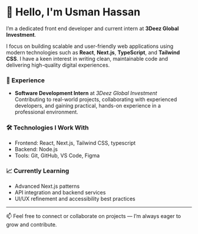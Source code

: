 # 👋 Hello, I'm Usman Hassan

I’m a dedicated front end developer and current intern at **3Deez Global Investment**.

I focus on building scalable and user-friendly web applications using modern technologies such as **React**, **Next.js**, **TypeScript**, and **Tailwind CSS**. I have a keen interest in writing clean, maintainable code and delivering high-quality digital experiences.

### 💼 Experience
- **Software Development Intern** at *3Deez Global Investment*  
  Contributing to real-world projects, collaborating with experienced developers, and gaining practical, hands-on experience in a professional environment.

### 🛠️ Technologies I Work With
- Frontend: React, Next.js, Tailwind CSS, typescript
- Backend: Node.js 
- Tools: Git, GitHub, VS Code, Figma

### 📈 Currently Learning
- Advanced Next.js patterns  
- API integration and backend services  
- UI/UX refinement and accessibility best practices

---

📫 Feel free to connect or collaborate on projects — I’m always eager to grow and contribute.



